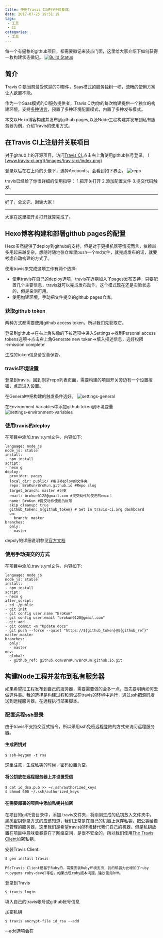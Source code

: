```yaml
---
title: 使用Travis CI进行持续集成
date: 2017-07-25 19:51:19
tags:
 - 工具
 - CI
categories:
 - 工具
---
```


每一个有逼格的github项目，都需要徽记来装点门面，这里给大家介绍下如何获得一枚构建状态徽记。
[![Build Status](https://www.travis-ci.org/BroKun/blogSource.svg?branch=master)](https://www.travis-ci.org/BroKun/blogSource)
## 简介
Travis CI是当前最受欢迎的CI套件，Saas模式的服务独树一帜，流畅的使用方案让人欲罢不能。

作为一个Saas模式的CI服务提供者，Travis CI为你的每次构建提供一个独立的构建环境，支持[多种语言](https://docs.travis-ci.com/user/languages/)，预置了多种环境配置模式，内置了多种发布模式。

本文以Hexo博客构建并发布到github pages,以及Node工程构建并发布到私有服务器为例，介绍Travis的使用方式。

## 在Travis CI上注册并关联项目
 
对于github上的开源项目，访问[Travis CI](https://www.travis-ci.org/),点击右上角使用github帐号登录。
![www.travis-ci.org](/images/travis-ci/index.png)

登录以后在右上角的头像下，选择Accounts，会看到如下界面。
![repo](/images/travis-ci/repoList.png)

travis已经给了你很详细的使用指导：
  1.把开关打开 
  2.添加配置文件 
  3.提交代码触发。

---

  好了，全文完，谢谢大家！

---

大家在这里把开关打开就算完成了。

## Hexo博客构建和部署github pages的配置

Hexo虽然提供了deploy到github的支持，但是对于更换机器等情况而言，依赖越多用起来越复杂，想随时随地往仓库里push一个md文件，就完成发布的话，就要考虑自动构建的方式了。

使用travis来完成这项工作有两个选择:
* 使用travis在自己的deploy选项，travis在近期加入了pages发布支持，只要配置几个主要信息，travis就可以完成发布动作。这个模式现在还是实验状态的，但是亲测可用。
* 使用构建环境，手动把文件提交的github pages仓库。

### 获取github token
两种方式都需要使用github access token。所以我们先获取它。

登录到github→在右上角头像的下拉选项中进入Settings→找到Personal access tokens选项→点击右上角Generate new token→填入描述信息，选好权限→mission complete!

生成的token信息请妥善保管。

### travis环境设置

登录到travis，回到刚才repo列表页面，需要构建的项目开关旁边有一个设置按钮，点击进入设置。

在General中把构建的触发条件选好。
![settings-general](/images/travis-ci/settings-general.png)

在Environment Variables中添加github token到环境变量
![settings-environment-variables](/images/travis-ci/settings-environment-variables.png)

### 使用travis的deploy
在项目中添加.travis.yml文件，内容如下:
```
language: node_js
node_js: stable
install:
- npm install
script:
- hexo g
deploy:
  provider: pages
  local_dir: public/ #用于deploy的文件夹
  repo: BroKun/BroKun.github.io #Repo slug
  target_branch: master #分支
  email: brokun0128@gmail.com #提交动作的使用的email
  name: BroKun #提交动作使用的帐号
  skip_cleanup: true
  github_token: ${github_token} # Set in travis-ci.org dashboard
  on:
    branch: master
branches:
  only:
  - master
```
depoly的详细说明参见[官方文档](https://docs.travis-ci.com/user/deployment/pages/)

### 使用手动提交的方式
在项目中添加.travis.yml文件，内容如下:
```
language: node_js
node_js: stable
install:
- npm install
script:
- hexo g
after_script:
- cd ./public
- git init
- git config user.name "BroKun"
- git config user.email "brokun0128@gmail.com"
- git add .
- git commit -m "Update docs"
- git push --force --quiet "https://${github_token}@${github_ref}" master:master
branches:
  only:
  - master
env:
  global:
  - github_ref: github.com/BroKun/BroKun.github.io.git
```

## 构建Node工程并发布到私有服务器

如果希望把工程发布到自己的服务器，需要需要做的会多一点，首先要明确如何去做这件事。我的选择是构建过程和测试在travis的环境中运行，通过ssh把源码发送到远程服务器，在远程执行部署脚本。

### 配置远程ssh登录
由于travis不支持交互式指令，所以采用ssh免密远程登陆的方式来访问远程服务器。
#### 生成密钥对
```shell
$ ssh-keygen -t rsa
```
这里注意，生成私钥的时候，密码设置为空。
#### 将公钥放在远程服务器上并设置受信
```shell
$ cat id_dsa.pub >> ~/.ssh/authorized_keys 
$ chmod 600 ~/.ssh/authorized_keys
```
#### 在需要部署的项目中添加私钥并加密
在项目的git托管目录中，添加.travis文件夹，将刚刚生成的私钥放入文件夹中。熟悉密钥登录方式的应该知道，我们正常是在自己的机器上保存私钥，把公钥给自己管理的服务器，这里我们是希望travis的环境替代我们自己的机器。但是私钥放置在项目中意味着暴露在了网络空间，是很不安全的，所以我们使用[The Travis Client](https://github.com/travis-ci/travis.rb)加密私钥。

安装Travis Client:
```shell
$ gem install travis
```
    PS:Travis Client是基于Ruby的，需要安装Ruby环境支持，我的机器为此增加了ruby rubygems ruby-devel等包，如果出现ruby版本问题，建议使用RVM。

登录到Travis
```shell
$ travis login
```
填入自己的travis帐号或github帐号信息

加密私钥
```shell
$ travis encrypt-file id_rsa --add
```
--add选项会在
